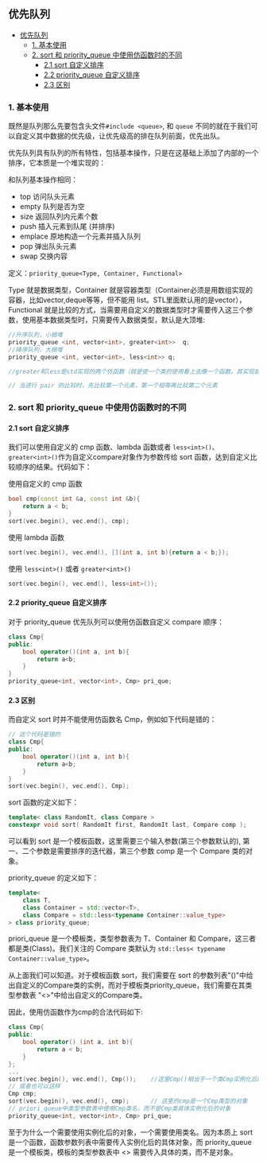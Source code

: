 ## 优先队列

- [优先队列](#优先队列)
  - [1. 基本使用](#1-基本使用)
  - [2. sort 和 priority_queue 中使用仿函数时的不同](#2-sort-和-priority_queue-中使用仿函数时的不同)
    - [2.1 sort 自定义排序](#21-sort-自定义排序)
    - [2.2 priority_queue 自定义排序](#22-priority_queue-自定义排序)
    - [2.3 区别](#23-区别)

### 1. 基本使用

既然是队列那么先要包含头文件`#include <queue>`, 和 `queue` 不同的就在于我们可以自定义其中数据的优先级，让优先级高的排在队列前面，优先出队。

优先队列具有队列的所有特性，包括基本操作，只是在这基础上添加了内部的一个排序，它本质是一个堆实现的：

和队列基本操作相同：

- top 访问队头元素
- empty 队列是否为空
- size 返回队列内元素个数
- push 插入元素到队尾 (并排序)
- emplace 原地构造一个元素并插入队列
- pop 弹出队头元素
- swap 交换内容

定义：`priority_queue<Type, Container, Functional>`

Type 就是数据类型，Container 就是容器类型（Container必须是用数组实现的容器，比如vector,deque等等，但不能用 list。STL里面默认用的是vector），Functional 就是比较的方式，当需要用自定义的数据类型时才需要传入这三个参数，使用基本数据类型时，只需要传入数据类型，默认是大顶堆:

```c++
//升序队列，小根堆
priority_queue <int, vector<int>, greater<int>>  q;
//降序队列，大根堆
priority_queue <int, vector<int>, less<int>> q;

//greater和less是std实现的两个仿函数（就是使一个类的使用看上去像一个函数。其实现就是类中实现一个operator()，这个类就有了类似函数的行为，就是一个仿函数类了）

// 当进行 pair 的比较时，先比较第一个元素，第一个相等再比较第二个元素
```

### 2. sort 和 priority_queue 中使用仿函数时的不同

#### 2.1 sort 自定义排序

我们可以使用自定义的 cmp 函数、lambda 函数或者 `less<int>()`、`greater<int>()`作为自定义compare对象作为参数传给 sort 函数，达到自定义比较顺序的结果。代码如下：

使用自定义的 cmp 函数

```c++
bool cmp(const int &a, const int &b){
    return a < b;
}
sort(vec.begin(), vec.end(), cmp);
```

使用 lambda 函数

```c++
sort(vec.begin(), vec.end(), [](int a, int b){return a < b;});
```

使用 `less<int>()` 或者 `greater<int>()`

```c++
sort(vec.begin(), vec.end(), less<int>());
```

#### 2.2 priority_queue 自定义排序

对于 priority_queue 优先队列可以使用仿函数自定义 compare 顺序：

```c++
class Cmp{
public:
    bool operator()(int a, int b){
        return a<b;
    }
}
priority_queue<int, vector<int>, Cmp> pri_que;
```

#### 2.3 区别

而自定义 sort 时并不能使用仿函数名 Cmp，例如如下代码是错的：

```c++
// 这个代码是错的
class Cmp{
public:
    bool operator()(int a, int b){
        return a<b;
    }
}
sort(vec.begin(), vec.end(), Cmp);
```

sort 函数的定义如下：

```c++
template< class RandomIt, class Compare >
constexpr void sort( RandomIt first, RandomIt last, Compare comp );
```

可以看到 sort 是一个模板函数，这里需要三个输入参数(第三个参数默认的), 第一、二个参数是需要排序的迭代器，第三个参数 comp 是一个 Compare 类的对象。

priority_queue 的定义如下：

```c++
template<
    class T,
    class Container = std::vector<T>,
    class Compare = std::less<typename Container::value_type>
> class priority_queue;
```

priori_queue 是一个模板类，类型参数表为 T、Container 和 Compare，这三者都是类(Class)。我们关注的 Compare 类默认为 `std::less< typename Container::value_type>`。

从上面我们可以知道。对于模板函数 sort，我们需要在 sort 的参数列表"()"中给出自定义的Compare类的实例，而对于模板类priority_queue，我们需要在其类型参数表 "<>"中给出自定义的Compare类。

因此，使用仿函数作为cmp的合法代码如下:

```c++
class Cmp{
public:
    bool operator() (int a, int b){
        return a < b;
    }
};
...
sort(vec.begin(), vec.end(), Cmp());    //这里Cmp()相当于一个类Cmp实例化后的对象
// 或者也可以这样
Cmp cmp;
sort(vec.begin(), vec.end(), cmp);      // 这里的cmp是一个Cmp类型的对象
// priori_queue中类型参数表中使用Cmp类名，而不是Cmp类具体实例化后的对象
priority_queue<int, vector<int>, Cmp> pri_que; 
```

至于为什么一个需要使用实例化后的对象，一个需要使用类名。因为本质上 sort 是一个函数，函数参数列表中需要传入实例化后的具体对象，而 priority_queue 是一个模板类，模板的类型参数表中 <> 需要传入具体的类，而不是对象。
